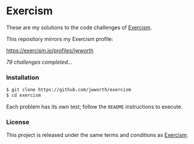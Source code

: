 # Exercism

These are my solutions to the code challenges of [Exercism](http://exercism.io).

This repository mirrors my Exercism profile:

https://exercism.io/profiles/jwworth

_79 challenges completed..._

### Installation

```sh
$ git clone https://github.com/jwworth/exercism
$ cd exercism
```

Each problem has its own test; follow the `README` instructions to execute.

### License

This project is released under the same terms and conditions as
[Exercism](http://exercism.io).
